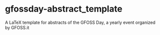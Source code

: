 gfossday-abstract_template
==========================

A LaTeX template for abstracts of the GFOSS Day, a yearly event organized by GFOSS.it 
